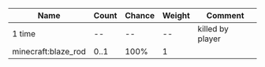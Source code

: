| Name                | Count | Chance | Weight | Comment          |
| ------------------- | ----- | ------ | ------ | ---------------- |
| 1 time              |    -- |     -- |     -- | killed by player |
| minecraft:blaze_rod |  0..1 |   100% |      1 |                  |